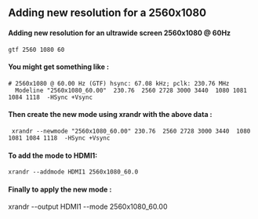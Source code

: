## Adding new resolution for a 2560x1080

#### Adding new resolution for an ultrawide screen 2560x1080 @ 60Hz

```
gtf 2560 1080 60 
```

#### You might get something like :

```
# 2560x1080 @ 60.00 Hz (GTF) hsync: 67.08 kHz; pclk: 230.76 MHz
  Modeline "2560x1080_60.00"  230.76  2560 2728 3000 3440  1080 1081 1084 1118  -HSync +Vsync
```

#### Then create the new mode using xrandr with the above data :

```
 xrandr --newmode "2560x1080_60.00" 230.76  2560 2728 3000 3440  1080 1081 1084 1118  -HSync +Vsync
```

#### To add the mode to HDMI1:

```
xrandr --addmode HDMI1 2560x1080_60.0
```

#### Finally to apply the new mode :

xrandr --output HDMI1 --mode 2560x1080_60.00

